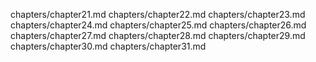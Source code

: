 chapters/chapter21.md
chapters/chapter22.md
chapters/chapter23.md
chapters/chapter24.md
chapters/chapter25.md
chapters/chapter26.md
chapters/chapter27.md
chapters/chapter28.md
chapters/chapter29.md
chapters/chapter30.md
chapters/chapter31.md

